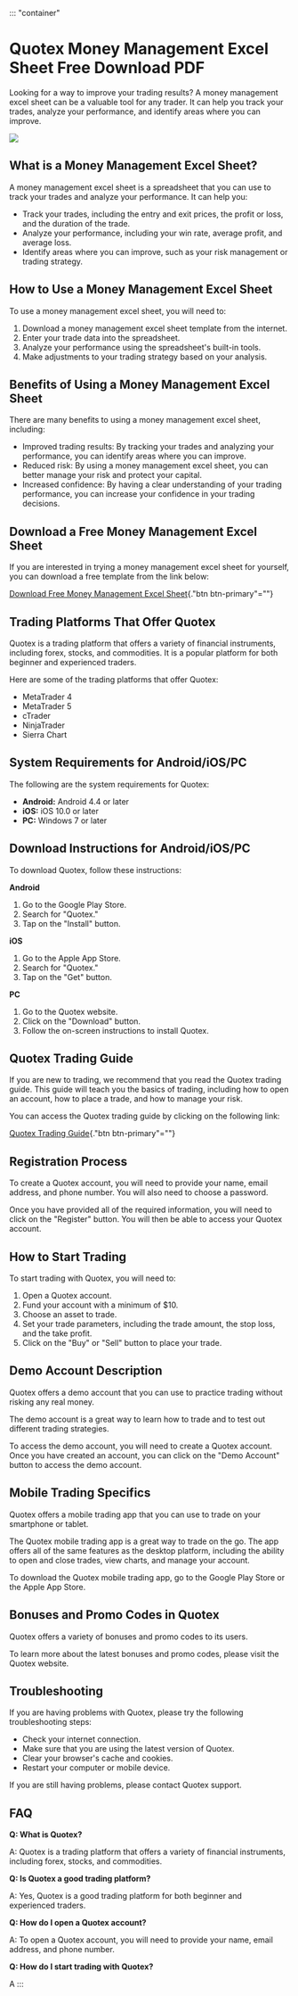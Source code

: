 ::: \"container\"
# Quotex Money Management Excel Sheet Free Download PDF

Looking for a way to improve your trading results? A money management
excel sheet can be a valuable tool for any trader. It can help you track
your trades, analyze your performance, and identify areas where you can
improve.

[![](https://static.quotex.io/files/4_en/300_250.jpg)](https://traff.sbs/brokerqxlid)

## What is a Money Management Excel Sheet?

A money management excel sheet is a spreadsheet that you can use to
track your trades and analyze your performance. It can help you:

-   Track your trades, including the entry and exit prices, the profit
    or loss, and the duration of the trade.
-   Analyze your performance, including your win rate, average profit,
    and average loss.
-   Identify areas where you can improve, such as your risk management
    or trading strategy.

## How to Use a Money Management Excel Sheet

To use a money management excel sheet, you will need to:

1.  Download a money management excel sheet template from the internet.
2.  Enter your trade data into the spreadsheet.
3.  Analyze your performance using the spreadsheet\'s built-in tools.
4.  Make adjustments to your trading strategy based on your analysis.

## Benefits of Using a Money Management Excel Sheet

There are many benefits to using a money management excel sheet,
including:

-   Improved trading results: By tracking your trades and analyzing your
    performance, you can identify areas where you can improve.
-   Reduced risk: By using a money management excel sheet, you can
    better manage your risk and protect your capital.
-   Increased confidence: By having a clear understanding of your
    trading performance, you can increase your confidence in your
    trading decisions.

## Download a Free Money Management Excel Sheet

If you are interested in trying a money management excel sheet for
yourself, you can download a free template from the link below:

[Download Free Money Management Excel
Sheet](\%22https://traff.sbs/brokerqxsignup\%22){."btn
btn-primary"=""}

## Trading Platforms That Offer Quotex

Quotex is a trading platform that offers a variety of financial
instruments, including forex, stocks, and commodities. It is a popular
platform for both beginner and experienced traders.

Here are some of the trading platforms that offer Quotex:

-   MetaTrader 4
-   MetaTrader 5
-   cTrader
-   NinjaTrader
-   Sierra Chart

## System Requirements for Android/iOS/PC

The following are the system requirements for Quotex:

-   **Android:** Android 4.4 or later
-   **iOS:** iOS 10.0 or later
-   **PC:** Windows 7 or later

## Download Instructions for Android/iOS/PC

To download Quotex, follow these instructions:

**Android**

1.  Go to the Google Play Store.
2.  Search for "Quotex."
3.  Tap on the "Install" button.

**iOS**

1.  Go to the Apple App Store.
2.  Search for "Quotex."
3.  Tap on the "Get" button.

**PC**

1.  Go to the Quotex website.
2.  Click on the "Download" button.
3.  Follow the on-screen instructions to install Quotex.

## Quotex Trading Guide

If you are new to trading, we recommend that you read the Quotex trading
guide. This guide will teach you the basics of trading, including how to
open an account, how to place a trade, and how to manage your risk.

You can access the Quotex trading guide by clicking on the following
link:

[Quotex Trading
Guide](\%22https://traff.sbs/brokerqxsignup\%22){."btn
btn-primary"=""}

## Registration Process

To create a Quotex account, you will need to provide your name, email
address, and phone number. You will also need to choose a password.

Once you have provided all of the required information, you will need to
click on the "Register" button. You will then be able to access
your Quotex account.

## How to Start Trading

To start trading with Quotex, you will need to:

1.  Open a Quotex account.
2.  Fund your account with a minimum of \$10.
3.  Choose an asset to trade.
4.  Set your trade parameters, including the trade amount, the stop
    loss, and the take profit.
5.  Click on the "Buy" or "Sell" button to place your trade.

## Demo Account Description

Quotex offers a demo account that you can use to practice trading
without risking any real money.

The demo account is a great way to learn how to trade and to test out
different trading strategies.

To access the demo account, you will need to create a Quotex account.
Once you have created an account, you can click on the "Demo
Account" button to access the demo account.

## Mobile Trading Specifics

Quotex offers a mobile trading app that you can use to trade on your
smartphone or tablet.

The Quotex mobile trading app is a great way to trade on the go. The app
offers all of the same features as the desktop platform, including the
ability to open and close trades, view charts, and manage your account.

To download the Quotex mobile trading app, go to the Google Play Store
or the Apple App Store.

## Bonuses and Promo Codes in Quotex

Quotex offers a variety of bonuses and promo codes to its users.

To learn more about the latest bonuses and promo codes, please visit the
Quotex website.

## Troubleshooting

If you are having problems with Quotex, please try the following
troubleshooting steps:

-   Check your internet connection.
-   Make sure that you are using the latest version of Quotex.
-   Clear your browser\'s cache and cookies.
-   Restart your computer or mobile device.

If you are still having problems, please contact Quotex support.

## FAQ

**Q: What is Quotex?**

A: Quotex is a trading platform that offers a variety of financial
instruments, including forex, stocks, and commodities.

**Q: Is Quotex a good trading platform?**

A: Yes, Quotex is a good trading platform for both beginner and
experienced traders.

**Q: How do I open a Quotex account?**

A: To open a Quotex account, you will need to provide your name, email
address, and phone number.

**Q: How do I start trading with Quotex?**

A
:::

